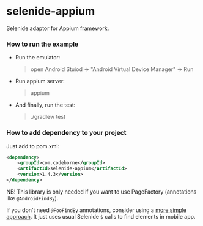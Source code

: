 # selenide-appium

Selenide adaptor for Appium framework.

### How to run the example

* Run the emulator:

  > open Android Stuiod -> "Android Virtual Device Manager" -> Run

* Run appium server:
   > appium

* And finally, run the test:
   > ./gradlew test

### How to add dependency to your project

Just add to pom.xml:

```xml
<dependency>
    <groupId>com.codeborne</groupId>
    <artifactId>selenide-appium</artifactId>
    <version>1.4.3</version>
</dependency>
```

NB! This library is only needed if you want to use PageFactory (annotations like `@AndroidFindBy`).

If you don't need `@FooFindBy` annotations, consider using a [more simple approach](https://github.com/selenide-examples/selenide-appium).
It just uses usual Selenide `$` calls to find elements in mobile app. 

